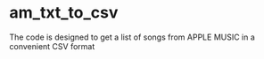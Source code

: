 # am_txt_to_csv
The code is designed to get a list of songs from APPLE MUSIC in a convenient CSV format
